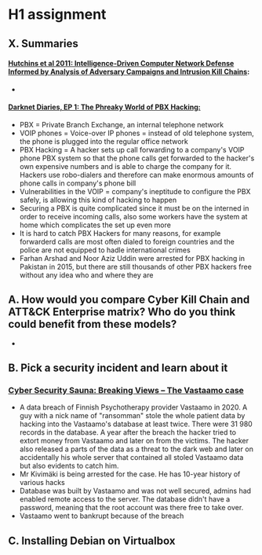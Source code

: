 # H1 assignment

## X. Summaries

#### **[Hutchins et al 2011: Intelligence-Driven Computer Network Defense Informed by Analysis of Adversary Campaigns and Intrusion Kill Chains](https://lockheedmartin.com/content/dam/lockheed-martin/rms/documents/cyber/LM-White-Paper-Intel-Driven-Defense.pdf):**

-

#### **[Darknet Diaries, EP 1: The Phreaky World of PBX Hacking:](https://darknetdiaries.com/transcript/75/)**

- PBX = Private Branch Exchange, an internal telephone network
- VOIP phones = Voice-over IP phones = instead of old telephone system, the phone is plugged into the regular office network
- PBX Hacking = A hacker sets up call forwarding to a company's VOIP phone PBX system so that the phone calls get forwarded to the hacker's own expensive numbers and is able to charge the company for it. Hackers use robo-dialers and therefore can make enormous amounts of phone calls in company's phone bill
- Vulnerabilities in the VOIP = company's ineptitude to configure the PBX safely, is allowing this kind of hacking to happen
- Securing a PBX is quite complicated since it must be on the interned in order to receive incoming calls, also some workers have the system at home which complicates the set up even more
- It is hard to catch PBX Hackers for many reasons, for example forwarderd calls are most often dialed to foreign countries and the police are not equipped to hadle international crimes
- Farhan Arshad and Noor Aziz Uddin were arrested for PBX hacking in Pakistan in 2015, but there are still thousands of other PBX hackers free without any idea who and where they are

## A. How would you compare Cyber Kill Chain and ATT&CK Enterprise matrix? Who do you think could benefit from these models?

-

## B. Pick a security incident and learn about it

### **[Cyber Security Sauna: Breaking Views – The Vastaamo case](https://www.youtube.com/watch?v=2qqKcke20cM)**

- A data breach of Finnish Psychotherapy provider Vastaamo in 2020. A guy with a nick name of "ransomman" stole the whole patient data by hacking into the Vastaamo's database at least twice. There were 31 980 records in the database. A year after the breach the hacker tried to extort money from Vastaamo and later on from the victims. The hacker also released a parts of the data as a threat to the dark web and later on accidentally his whole server that contained all stoled Vastaamo data but also evidents to catch him.
- Mr Kivimäki is being arrested for the case. He has 10-year history of various hacks
- Database was built by Vastaamo and was not well secured, admins had enabled remote access to the server. The database didn't have a password, meaning that the root account was there free to take over.
- Vastaamo went to bankrupt because of the breach

## C. Installing Debian on Virtualbox
